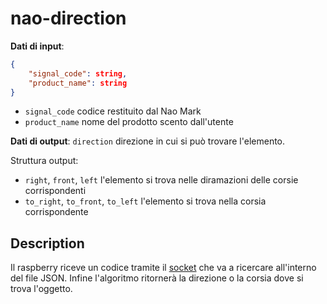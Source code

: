 # nao-direction

**Dati di input**:
```json
{
    "signal_code": string,
    "product_name": string
}
```
- `signal_code` codice restituito dal Nao Mark
- `product_name` nome del prodotto scento dall'utente 

**Dati di output**:
`direction` direzione in cui si può trovare l'elemento.

Struttura output:
- `right`, `front`, `left` l'elemento si trova nelle diramazioni delle corsie corrispondenti
- `to_right`, `to_front`, `to_left` l'elemento si trova nella corsia corrispondente


## Description

Il raspberry riceve un codice tramite il [socket](https://github.com/GalileiIsNao-2024/socket) che va a ricercare all'interno del file JSON. Infine l'algoritmo ritornerà la direzione o la corsia dove si trova l'oggetto.
